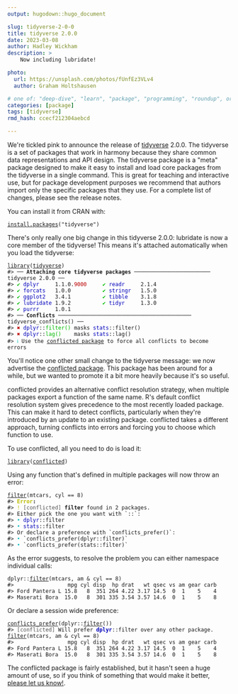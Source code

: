 ```yaml
---
output: hugodown::hugo_document

slug: tidyverse-2-0-0
title: tidyverse 2.0.0
date: 2023-03-08
author: Hadley Wickham
description: >
    Now including lubridate!

photo:
  url: https://unsplash.com/photos/fUnfEz3VLv4
  author: Graham Holtshausen

# one of: "deep-dive", "learn", "package", "programming", "roundup", or "other"
categories: [package] 
tags: [tidyverse]
rmd_hash: ccecf212304aebcd

---
```


<!--
TODO:
* [x] Look over / edit the post's title in the yaml
* [x] Edit (or delete) the description; note this appears in the Twitter card
* [x] Pick category and tags (see existing with [`hugodown::tidy_show_meta()`](https://rdrr.io/pkg/hugodown/man/use_tidy_post.html))
* [x] Find photo & update yaml metadata
* [x] Create `thumbnail-sq.jpg`; height and width should be equal
* [x] Create `thumbnail-wd.jpg`; width should be >5x height
* [x] [`hugodown::use_tidy_thumbnails()`](https://rdrr.io/pkg/hugodown/man/use_tidy_post.html)
* [x] Add intro sentence, e.g. the standard tagline for the package
* [x] [`usethis::use_tidy_thanks()`](https://usethis.r-lib.org/reference/use_tidy_thanks.html)
-->

We're tickled pink to announce the release of [tidyverse](http://tidyverse.tidyverse.org/) 2.0.0. The tidyverse is a set of packages that work in harmony because they share common data representations and API design. The tidyverse package is a "meta" package designed to make it easy to install and load core packages from the tidyverse in a single command. This is great for teaching and interactive use, but for package development purposes we recommend that authors import only the specific packages that they use. For a complete list of changes, please see the release notes.

You can install it from CRAN with:

<div class="highlight">

<pre class='chroma'><code class='language-r' data-lang='r'><span><span class='nf'><a href='https://rdrr.io/r/utils/install.packages.html'>install.packages</a></span><span class='o'>(</span><span class='s'>"tidyverse"</span><span class='o'>)</span></span></code></pre>

</div>

There's only really one big change in this tidyverse 2.0.0: lubridate is now a core member of the tidyverse! This means it's attached automatically when you load the tidyverse:

<div class="highlight">

<pre class='chroma'><code class='language-r' data-lang='r'><span><span class='kr'><a href='https://rdrr.io/r/base/library.html'>library</a></span><span class='o'>(</span><span class='nv'><a href='https://tidyverse.tidyverse.org'>tidyverse</a></span><span class='o'>)</span></span>
<span><span class='c'>#&gt; ── <span style='font-weight: bold;'>Attaching core tidyverse packages</span> ──────────────────────── tidyverse 2.0.0 ──</span></span>
<span><span class='c'>#&gt; <span style='color: #00BB00;'>✔</span> <span style='color: #0000BB;'>dplyr    </span> 1.1.0.<span style='color: #BB0000;'>9000</span>     <span style='color: #00BB00;'>✔</span> <span style='color: #0000BB;'>readr    </span> 2.1.4     </span></span>
<span><span class='c'>#&gt; <span style='color: #00BB00;'>✔</span> <span style='color: #0000BB;'>forcats  </span> 1.0.0          <span style='color: #00BB00;'>✔</span> <span style='color: #0000BB;'>stringr  </span> 1.5.0     </span></span>
<span><span class='c'>#&gt; <span style='color: #00BB00;'>✔</span> <span style='color: #0000BB;'>ggplot2  </span> 3.4.1          <span style='color: #00BB00;'>✔</span> <span style='color: #0000BB;'>tibble   </span> 3.1.8     </span></span>
<span><span class='c'>#&gt; <span style='color: #00BB00;'>✔</span> <span style='color: #0000BB;'>lubridate</span> 1.9.2          <span style='color: #00BB00;'>✔</span> <span style='color: #0000BB;'>tidyr    </span> 1.3.0     </span></span>
<span><span class='c'>#&gt; <span style='color: #00BB00;'>✔</span> <span style='color: #0000BB;'>purrr    </span> 1.0.1          </span></span>
<span><span class='c'>#&gt; ── <span style='font-weight: bold;'>Conflicts</span> ────────────────────────────────────────── tidyverse_conflicts() ──</span></span>
<span><span class='c'>#&gt; <span style='color: #BB0000;'>✖</span> <span style='color: #0000BB;'>dplyr</span>::<span style='color: #00BB00;'>filter()</span> masks <span style='color: #0000BB;'>stats</span>::filter()</span></span>
<span><span class='c'>#&gt; <span style='color: #BB0000;'>✖</span> <span style='color: #0000BB;'>dplyr</span>::<span style='color: #00BB00;'>lag()</span>    masks <span style='color: #0000BB;'>stats</span>::lag()</span></span>
<span><span class='c'>#&gt; <span style='color: #00BBBB;'>ℹ</span> Use the <a href='http://conflicted.r-lib.org/'>conflicted package</a> to force all conflicts to become errors</span></span>
<span></span></code></pre>

</div>

You'll notice one other small change to the tidyverse message: we now advertise the [conflicted package](https://conflicted.r-lib.org). This package has been around for a while, but we wanted to promote it a bit more heavily because it's so useful.

conflicted provides an alternative conflict resolution strategy, when multiple packages export a function of the same name. R's default conflict resolution system gives precedence to the most recently loaded package. This can make it hard to detect conflicts, particularly when they're introduced by an update to an existing package. conflicted takes a different approach, turning conflicts into errors and forcing you to choose which function to use.

To use conflicted, all you need to do is load it:

<div class="highlight">

<pre class='chroma'><code class='language-r' data-lang='r'><span><span class='kr'><a href='https://rdrr.io/r/base/library.html'>library</a></span><span class='o'>(</span><span class='nv'><a href='https://conflicted.r-lib.org/'>conflicted</a></span><span class='o'>)</span></span></code></pre>

</div>

Using any function that's defined in multiple packages will now throw an error:

<div class="highlight">

<pre class='chroma'><code class='language-r' data-lang='r'><span><span class='nf'><a href='https://dplyr.tidyverse.org/reference/filter.html'>filter</a></span><span class='o'>(</span><span class='nv'>mtcars</span>, <span class='nv'>cyl</span> <span class='o'>==</span> <span class='m'>8</span><span class='o'>)</span></span>
<span><span class='c'>#&gt; <span style='color: #BBBB00; font-weight: bold;'>Error</span><span style='font-weight: bold;'>:</span></span></span>
<span><span class='c'>#&gt; <span style='color: #BBBB00;'>!</span> <span style='color: #555555;'>[conflicted]</span> <span style='font-weight: bold;'>filter</span> found in 2 packages.</span></span>
<span><span class='c'>#&gt; Either pick the one you want with `::`:</span></span>
<span><span class='c'>#&gt; <span style='color: #00BBBB;'>•</span> <span style='color: #0000BB;'>dplyr</span>::filter</span></span>
<span><span class='c'>#&gt; <span style='color: #00BBBB;'>•</span> <span style='color: #0000BB;'>stats</span>::filter</span></span>
<span><span class='c'>#&gt; Or declare a preference with `conflicts_prefer()`:</span></span>
<span><span class='c'>#&gt; <span style='color: #00BBBB;'>•</span> `conflicts_prefer(dplyr::filter)`</span></span>
<span><span class='c'>#&gt; <span style='color: #00BBBB;'>•</span> `conflicts_prefer(stats::filter)`</span></span>
<span></span></code></pre>

</div>

As the error suggests, to resolve the problem you can either namespace individual calls:

<div class="highlight">

<pre class='chroma'><code class='language-r' data-lang='r'><span><span class='nf'>dplyr</span><span class='nf'>::</span><span class='nf'><a href='https://dplyr.tidyverse.org/reference/filter.html'>filter</a></span><span class='o'>(</span><span class='nv'>mtcars</span>, <span class='nv'>am</span> <span class='o'>&amp;</span> <span class='nv'>cyl</span> <span class='o'>==</span> <span class='m'>8</span><span class='o'>)</span></span>
<span><span class='c'>#&gt;                 mpg cyl disp  hp drat   wt qsec vs am gear carb</span></span>
<span><span class='c'>#&gt; Ford Pantera L 15.8   8  351 264 4.22 3.17 14.5  0  1    5    4</span></span>
<span><span class='c'>#&gt; Maserati Bora  15.0   8  301 335 3.54 3.57 14.6  0  1    5    8</span></span>
<span></span></code></pre>

</div>

Or declare a session wide preference:

<div class="highlight">

<pre class='chroma'><code class='language-r' data-lang='r'><span><span class='nf'><a href='https://conflicted.r-lib.org/reference/conflicts_prefer.html'>conflicts_prefer</a></span><span class='o'>(</span><span class='nf'>dplyr</span><span class='nf'>::</span><span class='nf'><a href='https://dplyr.tidyverse.org/reference/filter.html'>filter</a></span><span class='o'>(</span><span class='o'>)</span><span class='o'>)</span></span>
<span><span class='c'>#&gt; <span style='color: #555555;'>[conflicted]</span> Will prefer <span style='color: #0000BB; font-weight: bold;'>dplyr</span>::filter over any other package.</span></span>
<span></span><span><span class='nf'><a href='https://dplyr.tidyverse.org/reference/filter.html'>filter</a></span><span class='o'>(</span><span class='nv'>mtcars</span>, <span class='nv'>am</span> <span class='o'>&amp;</span> <span class='nv'>cyl</span> <span class='o'>==</span> <span class='m'>8</span><span class='o'>)</span></span>
<span><span class='c'>#&gt;                 mpg cyl disp  hp drat   wt qsec vs am gear carb</span></span>
<span><span class='c'>#&gt; Ford Pantera L 15.8   8  351 264 4.22 3.17 14.5  0  1    5    4</span></span>
<span><span class='c'>#&gt; Maserati Bora  15.0   8  301 335 3.54 3.57 14.6  0  1    5    8</span></span>
<span></span></code></pre>

</div>

The conflicted package is fairly established, but it hasn't seen a huge amount of use, so if you think of something that would make it better, [please let us know!](https://github.com/r-lib/conflicted/issues).

